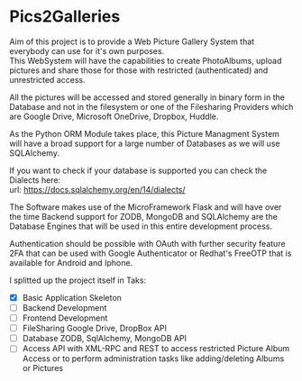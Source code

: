 # Pics2Galleries

Aim of this project is to provide a Web Picture Gallery System that everybody can use for it's own purposes.  
This WebSystem will have the capabilities to create PhotoAlbums, upload pictures and share those for those with
restricted (authenticated) and unrestricted access.

All the pictures will be accessed and stored generally in binary form in the Database and not in the filesystem or one
of the Filesharing Providers which are Google Drive, Microsoft OneDrive, Dropbox, Huddle.

As the Python ORM Module takes place, this Picture Managment System will have a broad support for a large number of
Databases as we will use SQLAlchemy.

If you want to check if your database is supported you can check the Dialects here:  
url: https://docs.sqlalchemy.org/en/14/dialects/

The Software makes use of the MicroFramework Flask and will have over the time Backend support for ZODB, MongoDB and
SQLAlchemy are the Database Engines that will be used in this entire development process.

Authentication should be possible with OAuth with further security feature 2FA that can be used with Google
Authenticator or Redhat's FreeOTP that is available for Android and Iphone.

I splitted up the project itself in Taks:

- [X] Basic Application Skeleton
- [ ] Backend Development
- [ ] Frontend Development
- [ ] FileSharing Google Drive, DropBox API
- [ ] Database ZODB, SqlAlchemy, MongoDB API
- [ ] Access API with XML-RPC and REST to access restricted Picture Album Access or to perform administration tasks like
  adding/deleting Albums or Pictures
